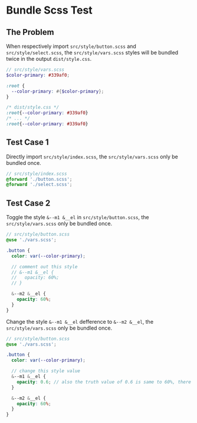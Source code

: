 # Bundle Scss Test

## The Problem

When respectively import `src/style/button.scss` and `src/style/select.scss`, the `src/style/vars.scss` styles will be bundled twice in the output `dist/style.css`.

```scss
// src/style/vars.scss
$color-primary: #339af0;

:root {
  --color-primary: #{$color-primary};
}
```

```css
/* dist/style.css */
:root{--color-primary: #339af0}
/* ... */
:root{--color-primary: #339af0}
```

## Test Case 1

Directly import `src/style/index.scss`, the `src/style/vars.scss` only be bundled once.

```scss
// src/style/index.scss
@forward './button.scss';
@forward './select.scss';
```

## Test Case 2

Toggle the style `&--m1 &__el` in `src/style/button.scss`, the `src/style/vars.scss` only be bundled once.

```scss
// src/style/button.scss
@use './vars.scss';

.button {
  color: var(--color-primary);

  // comment out this style
  // &--m1 &__el {
  //   opacity: 60%;
  // }

  &--m2 &__el {
    opacity: 60%;
  }
}
```

Change the style `&--m1 &__el` defference to `&--m2 &__el`, the `src/style/vars.scss` only be bundled once.

```scss
// src/style/button.scss
@use './vars.scss';

.button {
  color: var(--color-primary);

  // change this style value
  &--m1 &__el {
    opacity: 0.6; // also the truth value of 0.6 is same to 60%, there will wrok normally
  }

  &--m2 &__el {
    opacity: 60%;
  }
}
```
